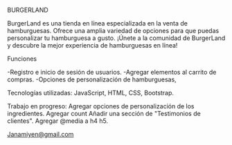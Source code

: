 BURGERLAND

BurgerLand es una tienda en línea especializada en la venta de hamburguesas. Ofrece una amplia variedad de opciones para que puedas personalizar tu hamburguesa a gusto. 
¡Únete a la comunidad de BurgerLand y descubre la mejor experiencia de hamburguesas en línea!

Funciones

-Registro e inicio de sesión de usuarios.
-Agregar elementos al carrito de compras.
-Opciones de personalización de hamburguesas,

Tecnologías utilizadas:
JavaScript, HTML, CSS, Bootstrap.

Trabajo en progreso:
Agregar opciones de personalización de los ingredientes.
Agregar count 
Añadir una sección de "Testimonios de clientes".
Agregar @media a h4 h5.



Janamiyen@gmail.com
